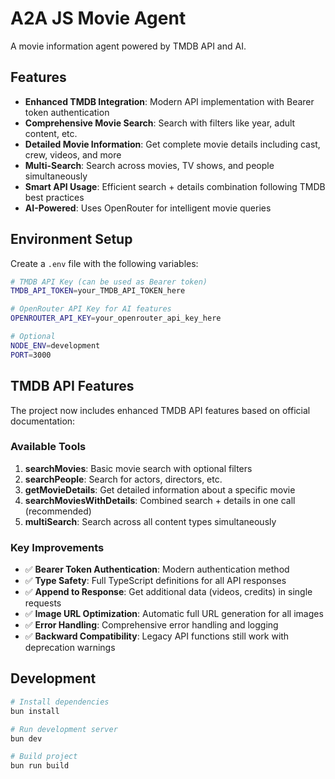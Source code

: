 # A2A JS Movie Agent

A movie information agent powered by TMDB API and AI.

## Features

- **Enhanced TMDB Integration**: Modern API implementation with Bearer token authentication
- **Comprehensive Movie Search**: Search with filters like year, adult content, etc.
- **Detailed Movie Information**: Get complete movie details including cast, crew, videos, and more
- **Multi-Search**: Search across movies, TV shows, and people simultaneously
- **Smart API Usage**: Efficient search + details combination following TMDB best practices
- **AI-Powered**: Uses OpenRouter for intelligent movie queries

## Environment Setup

Create a `.env` file with the following variables:

```bash
# TMDB API Key (can be used as Bearer token)
TMDB_API_TOKEN=your_TMDB_API_TOKEN_here

# OpenRouter API Key for AI features
OPENROUTER_API_KEY=your_openrouter_api_key_here

# Optional
NODE_ENV=development
PORT=3000
```

## TMDB API Features

The project now includes enhanced TMDB API features based on official documentation:

### Available Tools

1. **searchMovies**: Basic movie search with optional filters
2. **searchPeople**: Search for actors, directors, etc.
3. **getMovieDetails**: Get detailed information about a specific movie
4. **searchMoviesWithDetails**: Combined search + details in one call (recommended)
5. **multiSearch**: Search across all content types simultaneously

### Key Improvements

- ✅ **Bearer Token Authentication**: Modern authentication method
- ✅ **Type Safety**: Full TypeScript definitions for all API responses
- ✅ **Append to Response**: Get additional data (videos, credits) in single requests
- ✅ **Image URL Optimization**: Automatic full URL generation for all images
- ✅ **Error Handling**: Comprehensive error handling and logging
- ✅ **Backward Compatibility**: Legacy API functions still work with deprecation warnings

## Development

```bash
# Install dependencies
bun install

# Run development server
bun dev

# Build project
bun run build
```
